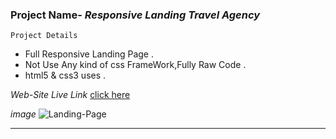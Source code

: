 ### Project Name- _Responsive Landing Travel Agency_

``` Project Details ```
- Full Responsive Landing Page .
- Not Use Any kind of css FrameWork,Fully Raw Code .
- html5 & css3 uses .

_Web-Site Live Link_
[click here](http://192.168.0.103:5500/index.html)

_image_
![Landing-Page](images/res/travel.png)

---